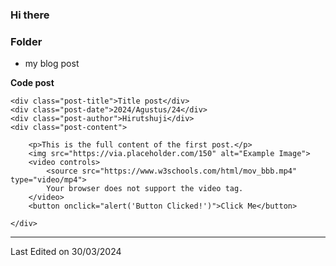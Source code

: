 ### Hi there

### **Folder**
  - my blog post

**Code post**
```
<div class="post-title">Title post</div>
<div class="post-date">2024/Agustus/24</div>
<div class="post-author">Hirutshuji</div>
<div class="post-content">

    <p>This is the full content of the first post.</p>
    <img src="https://via.placeholder.com/150" alt="Example Image">
    <video controls>
        <source src="https://www.w3schools.com/html/mov_bbb.mp4" type="video/mp4">
        Your browser does not support the video tag.
    </video>
    <button onclick="alert('Button Clicked!')">Click Me</button>

</div>
```
------

Last Edited on 30/03/2024

